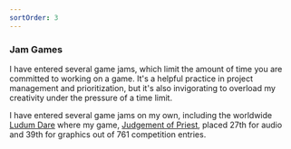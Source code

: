 ```yaml
---
sortOrder: 3
---
```


### Jam Games

I have entered several game jams, which limit the amount of time you are committed to working on a game. It's a helpful practice in project management and prioritization, but it's also invigorating to overload my creativity under the pressure of a time limit.

I have entered several game jams on my own, including the worldwide [Ludum Dare](https://ldjam.com/) where my game, [Judgement of Priest](https://supergobo.itch.io/judgement-of-a-priest?secret=y8iE62XuowSe3dRCjaB3YANzE8), placed 27th for audio and 39th for graphics out of 761 competition entries.

<image-row class='expand-md'>
  <responsive-img source="/images/games/priest-1.jpg"></responsive-img>
  <responsive-img source="/images/games/BBB.png"></responsive-img>
</image-row>
